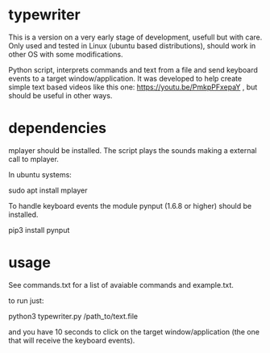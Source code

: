 # typewriter

  This is a version on a very early stage of development, usefull but with care.
  Only used and tested in Linux (ubuntu based distributions), should work in other
  OS with some modifications.

Python script, interprets commands and text from a file and send keyboard events to a target window/application.
It was developed to help create simple text based videos like this one: https://youtu.be/PmkpPFxepaY ,
but should be useful in other ways.

# dependencies

mplayer should be installed. The script plays the sounds making a external call to mplayer.

In ubuntu systems:

  sudo apt install mplayer

To handle keyboard events the module pynput (1.6.8 or higher) should be installed.

  pip3 install pynput
  
# usage

See commands.txt for a list of avaiable commands and example.txt.

to run just:

python3 typewriter.py /path_to/text.file

and you have 10 seconds to click on the target window/application (the one that will receive the keyboard events).
